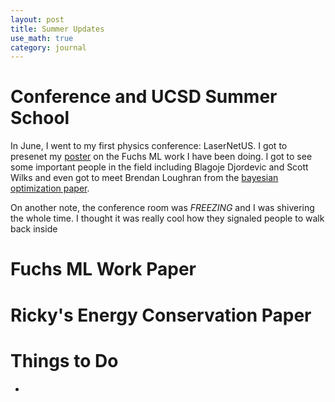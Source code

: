 ```yaml
---
layout: post
title: Summer Updates
use_math: true
category: journal
---
```

# Conference and UCSD Summer School
In June, I went to my first physics conference: LaserNetUS. I got to presenet my [poster](https://ronak-n-desai.github.io/images/LaserNet23_Poster.pdf) on the Fuchs ML work I have been doing. I got to see some important people in the field including Blagoje Djordevic and Scott Wilks and even got to meet Brendan Loughran from the [bayesian optimization paper](https://www.cambridge.org/core/journals/high-power-laser-science-and-engineering/article/automated-control-and-optimization-of-laserdriven-ion-acceleration/067E7D12CC7461E51E51B426BC7BDC40). 

On another note, the conference room was *FREEZING* and I was shivering the whole time. I thought it was really cool how they signaled people to walk back inside 
# Fuchs ML Work Paper

# Ricky's Energy Conservation Paper

# Things to Do
- 
